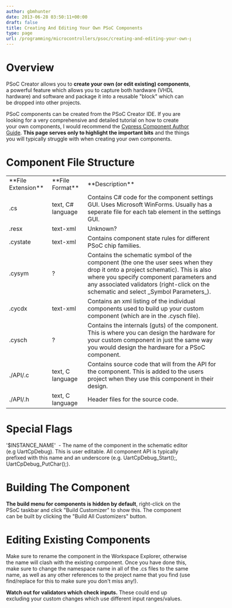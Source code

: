 ```yaml
---
author: gbmhunter
date: 2013-06-28 03:50:11+00:00
draft: false
title: Creating And Editing Your Own PSoC Components
type: page
url: /programming/microcontrollers/psoc/creating-and-editing-your-own-psoc-components
---
```


# Overview

PSoC Creator allows you to **create your own (or edit existing) components**, a powerful feature which allows you to capture both hardware (VHDL hardware) and software and package it into a reusable "block" which can be dropped into other projects.

PSoC components can be created from the PSoC Creator IDE. If you are looking for a very comprehensive and detailed tutorial on how to create your own components, I would recommend the [Cypress Component Author Guide](http://www.cypress.com/?docID=27377). **This page serves only to highlight the important bits** and the things you will typically struggle with when creating your own components.

# Component File Structure

<table style="width: 600px;" border="0" ><tbody ><tr >
<td >**File Extension**
</td>
<td >**File Format**
</td>
<td >**Description**
</td></tr><tr >
<td >.cs

</td>
<td >text, C# language
</td>
<td >Contains C# code for the component settings GUI. Uses Microsoft WinForms. Usually has a seperate file for each tab element in the settings GUI.
</td></tr><tr >
<td >.resx 
</td>
<td >text-xml
</td>
<td >Unknown?
</td></tr><tr >
<td >.cystate 
</td>
<td >text-xml
</td>
<td >Contains component state rules for different PSoC chip families.
</td></tr><tr >
<td >.cysym 
</td>
<td >?
</td>
<td >Contains the schematic symbol of the component (the one the user sees when they drop it onto a project schematic). This is also where you specify component parameters and any associated validators (right-click on the schematic and select _Symbol Parameters_).
</td></tr><tr >
<td >.cycdx 
</td>
<td >text-xml
</td>
<td >Contains an xml listing of the individual components used to build up your custom component (which are in the .cysch file).
</td></tr><tr >
<td >.cysch 
</td>
<td >?
</td>
<td >Contains the internals (guts) of the component. This is where you can design the hardware for your custom component in just the same way you would design the hardware for a PSoC component.
</td></tr><tr >
<td >./API/.c 
</td>
<td >text, C language
</td>
<td >Contains source code that will from the API for the component. This is added to the users project when they use this component in their design.
</td></tr><tr >
<td >./API/.h 
</td>
<td >text, C language
</td>
<td >Header files for the source code.
</td></tr></tbody></table>

# Special Flags

'$INSTANCE_NAME'  - The name of the component in the schematic editor (e.g UartCpDebug). This is user editable. All component API is typically prefixed with this name and an underscore (e.g. UartCpDebug_Start();, UartCpDebug_PutChar();).

# Building The Component

**The build menu for components is hidden by default**, right-click on the PSoC taskbar and click "Build Customizer" to show this. The component can be built by clicking the "Build All Customizers" button.

# Editing Existing Components

Make sure to rename the component in the Workspace Explorer, otherwise the name will clash with the existing component. Once you have done this, make sure to change the namespace name in all of the .cs files to the same name, as well as any other references to the project name that you find (use find/replace for this to make sure you don't miss any!).

**Watch out for validators which check inputs.** These could end up excluding your custom changes which use different input ranges/values.
